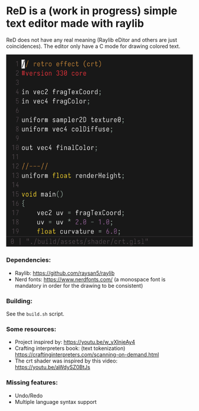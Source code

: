# ReD is a (work in progress) simple text editor made with raylib

ReD does not have any real meaning (Raylib eDitor and others are just coincidences).
The editor only have a C mode for drawing colored text.

![foto](./imagen4.png)

### Dependencies:
- Raylib: https://github.com/raysan5/raylib
- Nerd fonts: https://www.nerdfonts.com/ (a monospace font is mandatory in order for the drawing to be consistent)

### Building:
See the `build.sh` script.

### Some resources: 
- Project inspired by: https://youtu.be/w_yXlnjeAy4
- Crafting interpreters book: (text tokenization) https://craftinginterpreters.com/scanning-on-demand.html
- The crt shader was inspired by this video: https://youtu.be/aWdySZ0BtJs

### Missing features:
- Undo/Redo
- Multiple language syntax support
